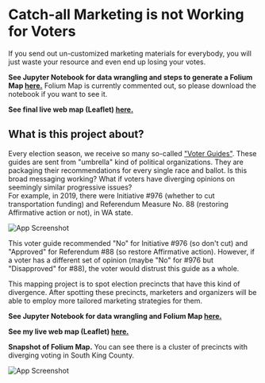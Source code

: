 
# Catch-all Marketing is not Working for Voters

If you send out un-customized marketing materials for everybody, you will just waste your resource and even end up losing your votes. 

**See Jupyter Notebook for data wrangling and steps to generate a Folium Map  [here.](https://github.com/DongSooMikeSeo/kingCounty2019Analysis/blob/master/King%20County%202019%20General%20Election.ipynb)** Folium Map is currently commented out, so please download the notebook if you want to see it.

**See final live web map (Leaflet) [here.](https://dongsoomikeseo.github.io/kingCounty2019Analysis/)**


## What is this project about?
Every election season, we receive so many so-called ["Voter Guides"](https://progressivevotersguide.com/washington/2021/general?type=general&year=2021&src=pvg2019general&lang=en). These guides are sent from "umbrella" kind of political organizations. They are packaging their recommendations for every single race and ballot. Is this broad messaging working? What if voters have diverging opinions on seemingly similar progressive issues?  
For example, in 2019, there were Initiative #976 (whether to cut transportation funding) and Referendum Measure No. 88 (restoring Affirmative action or not), in WA state. 
  
![App Screenshot](https://i.ibb.co/0ZSYCBh/Picture123.png)

 This voter guide recommended "No" for Initiative #976 (so don't cut) and "Approved" for Referendum #88 (so restore Affirmative action). However, if a voter has a different set of opinion (maybe "No" for #976 but "Disapproved" for #88), the voter would distrust this guide as a whole.

 This mapping project is to spot election precincts that have this kind of divergence. After spotting these precincts, marketers and organizers will be able to employ more tailored marketing strategies for them.    

**See Jupyter Notebook for data wrangling and Folium Map [here.](https://github.com/DongSooMikeSeo/kingCounty2019Analysis/blob/master/King%20County%202019%20General%20Election.ipynb)**

**See my live web map (Leaflet) [here.](https://dongsoomikeseo.github.io/kingCounty2019Analysis/)**

**Snapshot of Folium Map.** You can see there is a cluster of precincts with diverging voting in South King County.

![App Screenshot](https://i.ibb.co/h8hNSjh/picture444.png)